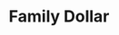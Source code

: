 ---
title: "Family Dollar"
url: /newport-news/family-dollar-warwick-boulevard-3/
shop: Kramladen
---
